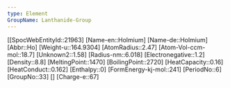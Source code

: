 ```yaml
---
type: Element
GroupName: Lanthanide-Group
---
```

[[SpocWebEntityId::21963]
[Name-en::Holmium]
[Name-de::Holmium]
[Abbr::Ho]
[Weight-u::164.9304]
[AtomRadius::2.47]
[Atom-Vol-ccm-mol::18.7]
[Unknown2::1.58]
[Radius-nm::6.018]
[Electronegative::1.2]
[Density::8.8]
[MeltingPoint::1470]
[BoilingPoint::2720]
[HeatCapacity::0.16]
[HeatConduct::0.162]
[Enthalpy::0]
[FormEnergy-kj-mol::241]
[PeriodNo::6]
[GroupNo::33]
[]
[Charge-e::67]

